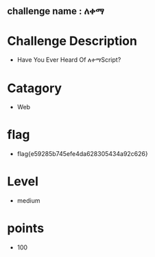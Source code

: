 ## challenge name : ለቀማ

# Challenge Description
- Have You Ever Heard Of ለቀማScript?
 
# Catagory 
- Web

# flag 
- flag{e59285b745efe4da628305434a92c626}

# Level 
- medium 

# points 
- 100 
 